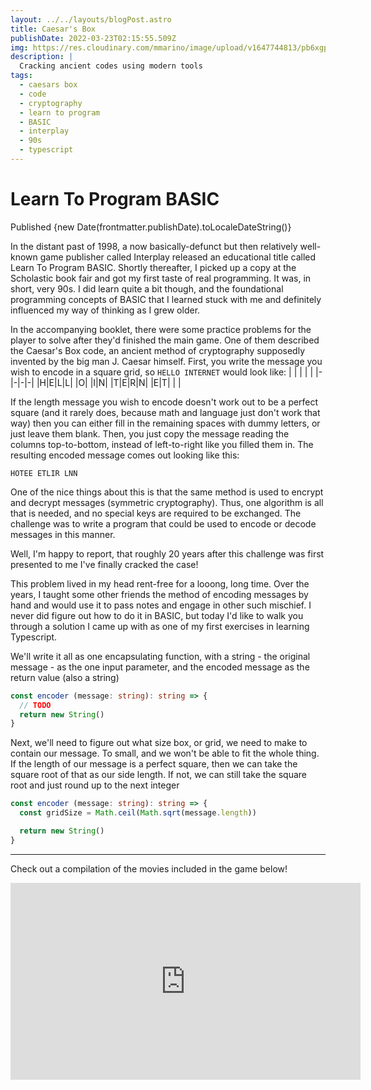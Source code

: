 ```yaml
---
layout: ../../layouts/blogPost.astro
title: Caesar's Box
publishDate: 2022-03-23T02:15:55.509Z
img: https://res.cloudinary.com/mmarino/image/upload/v1647744813/pb6xgpxuybahzvbcgnkt.webp
description: |
  Cracking ancient codes using modern tools
tags:
  - caesars box
  - code
  - cryptography
  - learn to program
  - BASIC
  - interplay
  - 90s
  - typescript
---
```


# Learn To Program BASIC

Published {new Date(frontmatter.publishDate).toLocaleDateString()}

In the distant past of 1998, a now basically-defunct but then relatively well-known game publisher called Interplay released an educational title called Learn To Program BASIC. Shortly thereafter, I picked up a copy at the Scholastic book fair and got my first taste of real programming. It was, in short, very 90s. I did learn quite a bit though, and the foundational programming concepts of BASIC that I learned stuck with me and definitely influenced my way of thinking as I grew older.

In the accompanying booklet, there were some practice problems for the player to solve after they'd finished the main game. One of them described the Caesar's Box code, an ancient method of cryptography supposedly invented by the big man J. Caesar himself. First, you write the message you wish to encode in a square grid, so `HELLO INTERNET` would look like:
| | | | |
|-|-|-|-|
|H|E|L|L|
|O| |I|N|
|T|E|R|N|
|E|T| | |

If the length message you wish to encode doesn't work out to be a perfect square (and it rarely does, because math and language just don't work that way) then you can either fill in the remaining spaces with dummy letters, or just leave them blank. Then, you just copy the message reading the columns top-to-bottom, instead of left-to-right like you filled them in. The resulting encoded message comes out looking like this:

`HOTEE ETLIR LNN `

One of the nice things about this is that the same method is used to encrypt and decrypt messages (symmetric cryptography). Thus, one algorithm is all that is needed, and no special keys are required to be exchanged. The challenge was to write a program that could be used to encode or decode messages in this manner.

Well, I'm happy to report, that roughly 20 years after this challenge was first presented to me I've finally cracked the case!

This problem lived in my head rent-free for a looong, long time. Over the years, I taught some other friends the method of encoding messages by hand and would use it to pass notes and engage in other such mischief. I never did figure out how to do it in BASIC, but today I'd like to walk you through a solution I came up with as one of my first exercises in learning Typescript.

We'll write it all as one encapsulating function, with a string - the original message - as the one input parameter, and the encoded message as the return value (also a string)

```ts
const encoder (message: string): string => {
  // TODO
  return new String()
}
```

Next, we'll need to figure out what size box, or grid, we need to make to contain our message. To small, and we won't be able to fit the whole thing. If the length of our message is a perfect square, then we can take the square root of that as our side length. If not, we can still take the square root and just round up to the next integer

```ts
const encoder (message: string): string => {
  const gridSize = Math.ceil(Math.sqrt(message.length))

  return new String()
}
```

---

Check out a compilation of the movies included in the game below!

<iframe width="560" height="315" src="https://www.youtube.com/embed/uBYz9syhNAA" title="YouTube video player" frameborder="0" allow="accelerometer; autoplay; clipboard-write; encrypted-media; gyroscope; picture-in-picture" allowfullscreen></iframe>
